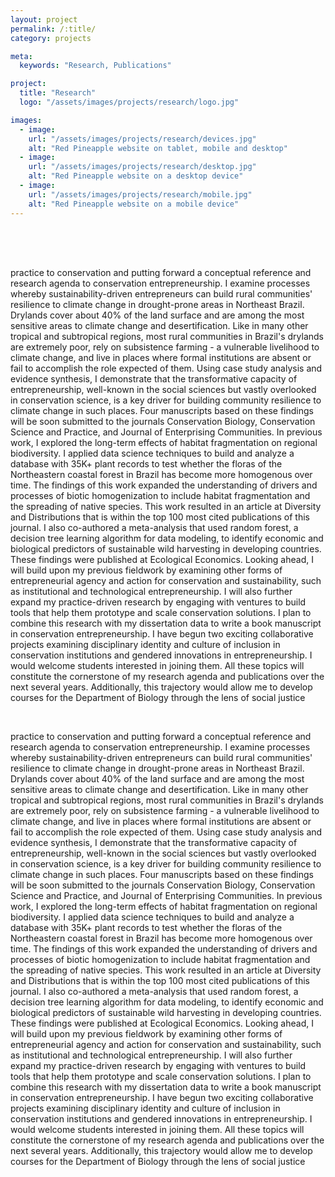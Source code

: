 ```yaml
---
layout: project
permalink: /:title/
category: projects

meta:
  keywords: "Research, Publications"

project:
  title: "Research"
  logo: "/assets/images/projects/research/logo.jpg"

images:
  - image:
    url: "/assets/images/projects/research/devices.jpg"
    alt: "Red Pineapple website on tablet, mobile and desktop"
  - image:
    url: "/assets/images/projects/research/desktop.jpg"
    alt: "Red Pineapple website on a desktop device"
  - image:
    url: "/assets/images/projects/research/mobile.jpg"
    alt: "Red Pineapple website on a mobile device"
---
```

<p style="padding-top:50px">

<p>practice to conservation and putting forward a conceptual reference and research agenda to conservation entrepreneurship. I examine processes whereby sustainability-driven entrepreneurs can build rural communities' resilience to climate change in drought-prone areas in Northeast Brazil. Drylands cover about 40% of the land surface and are among the most sensitive areas to climate change and desertification. Like in many other tropical and subtropical regions, most rural communities in Brazil's drylands are extremely poor, rely on subsistence farming - a vulnerable livelihood to climate change, and live in places where formal institutions are absent or fail to accomplish the role expected of them. Using case study analysis and evidence synthesis, I demonstrate that the transformative capacity of entrepreneurship, well-known in the social sciences but vastly overlooked in conservation science, is a key driver for building community resilience to climate change in such places. Four manuscripts based on these findings will be soon submitted to the journals Conservation Biology, Conservation Science and Practice, and Journal of Enterprising Communities.
In previous work, I explored the long-term effects of habitat fragmentation on regional biodiversity. I applied data science techniques to build and analyze a database with 35K+ plant records to test whether the floras of the Northeastern coastal forest in Brazil has become more homogenous over time. The findings of this work expanded the understanding of drivers and processes of biotic homogenization to include habitat fragmentation and the spreading of native species. This work resulted in an article at Diversity and Distributions that is within the top 100 most cited publications of this journal. I also co-authored a meta-analysis that used random forest, a decision tree learning algorithm for data modeling, to identify economic and biological predictors of sustainable wild harvesting in developing countries. These findings were published at Ecological Economics.
Looking ahead, I will build upon my previous fieldwork by examining other forms of entrepreneurial agency and action for conservation and sustainability, such as institutional and technological entrepreneurship. I will also further expand my practice-driven research by engaging with ventures to build tools that help them prototype and scale conservation solutions. I plan to combine this research with my dissertation data to write a book manuscript in conservation entrepreneurship. I have begun two exciting collaborative projects examining disciplinary identity and culture of inclusion in conservation institutions and gendered innovations in entrepreneurship. I would welcome students interested in joining them. All these topics will constitute the cornerstone of my research agenda and publications over the next several years. Additionally, this trajectory would allow me to develop courses for the Department of Biology through the lens of social justice</p>
<br>
<p>practice to conservation and putting forward a conceptual reference and research agenda to conservation entrepreneurship. I examine processes whereby sustainability-driven entrepreneurs can build rural communities' resilience to climate change in drought-prone areas in Northeast Brazil. Drylands cover about 40% of the land surface and are among the most sensitive areas to climate change and desertification. Like in many other tropical and subtropical regions, most rural communities in Brazil's drylands are extremely poor, rely on subsistence farming - a vulnerable livelihood to climate change, and live in places where formal institutions are absent or fail to accomplish the role expected of them. Using case study analysis and evidence synthesis, I demonstrate that the transformative capacity of entrepreneurship, well-known in the social sciences but vastly overlooked in conservation science, is a key driver for building community resilience to climate change in such places. Four manuscripts based on these findings will be soon submitted to the journals Conservation Biology, Conservation Science and Practice, and Journal of Enterprising Communities.
In previous work, I explored the long-term effects of habitat fragmentation on regional biodiversity. I applied data science techniques to build and analyze a database with 35K+ plant records to test whether the floras of the Northeastern coastal forest in Brazil has become more homogenous over time. The findings of this work expanded the understanding of drivers and processes of biotic homogenization to include habitat fragmentation and the spreading of native species. This work resulted in an article at Diversity and Distributions that is within the top 100 most cited publications of this journal. I also co-authored a meta-analysis that used random forest, a decision tree learning algorithm for data modeling, to identify economic and biological predictors of sustainable wild harvesting in developing countries. These findings were published at Ecological Economics.
Looking ahead, I will build upon my previous fieldwork by examining other forms of entrepreneurial agency and action for conservation and sustainability, such as institutional and technological entrepreneurship. I will also further expand my practice-driven research by engaging with ventures to build tools that help them prototype and scale conservation solutions. I plan to combine this research with my dissertation data to write a book manuscript in conservation entrepreneurship. I have begun two exciting collaborative projects examining disciplinary identity and culture of inclusion in conservation institutions and gendered innovations in entrepreneurship. I would welcome students interested in joining them. All these topics will constitute the cornerstone of my research agenda and publications over the next several years. Additionally, this trajectory would allow me to develop courses for the Department of Biology through the lens of social justice
